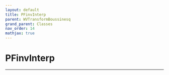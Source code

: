 ```yaml
---
layout: default
title: PFinvInterp
parent: WVTransformBoussinesq
grand_parent: Classes
nav_order: 14
mathjax: true
---
```


#  PFinvInterp




---

